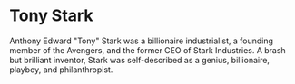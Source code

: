 # Tony Stark
Anthony Edward "Tony" Stark was a billionaire industrialist, a founding member of the Avengers, and the former CEO of Stark Industries. A brash but brilliant inventor, Stark was self-described as a genius, billionaire, playboy, and philanthropist.